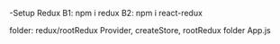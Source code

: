 -Setup Redux
B1: npm i redux
B2: npm i react-redux

folder: redux/rootRedux
Provider, createStore, rootRedux folder App.js
